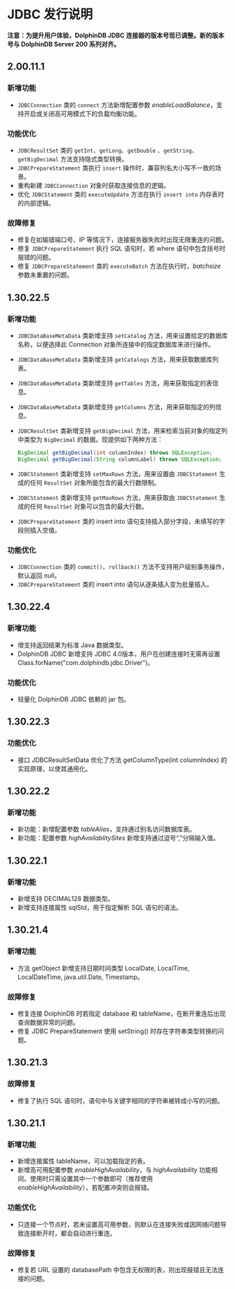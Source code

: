 # JDBC 发行说明

**注意：为提升用户体验，DolphinDB JDBC 连接器的版本号现已调整。新的版本号与 DolphinDB Server 200 系列对齐。**

## 2.00.11.1

### 新增功能

- `JDBCConnection` 类的 `connect` 方法新增配置参数 *enableLoadBalance*，支持开启或关闭高可用模式下的负载均衡功能。

### 功能优化

-  `JDBCResultSet` 类的 `getInt`、`getLong`、`getDouble` 、`getString`、`getBigDecimal` 方法支持隐式类型转换。
- `JDBCPrepareStatement` 类执行 `insert` 操作时，兼容列名大小写不一致的场景。
- 重构新建 `JDBCConnection` 对象时获取连接信息的逻辑。
- 优化 `JDBCStatement` 类的 `executeUpdate` 方法在执行 `insert into` 内存表时的内部逻辑。

### 故障修复

- 修复在如输错端口号、IP 等情况下，连接服务器失败时出现无限重连的问题。
- 修复 `JDBCPrepareStatement` 执行 SQL 语句时，若 where 语句中包含括号时报错的问题。
- 修复 `JDBCPrepareStatement` 类的 `executeBatch` 方法在执行时，*batchsize* 参数未重置的问题。

## 1.30.22.5

### 新增功能

* `JDBCDataBaseMetaData` 类新增支持 `setCatalog` 方法，用来设置给定的数据库名称，以便选择此 Connection 对象所连接中的指定数据库来进行操作。
* `JDBCDataBaseMetaData` 类新增支持 `getCatalogs` 方法，用来获取数据库列表。
* `JDBCDataBaseMetaData` 类新增支持 `getTables` 方法，用来获取指定的表信息。
* `JDBCDataBaseMetaData` 类新增支持 `getColumns` 方法，用来获取指定的列信息。
* `JDBCResultSet` 类新增支持 `getBigDecimal` 方法，用来检索当前对象的指定列中类型为 `BigDecimal` 的数据。现提供如下两种方法：

  ```java
  BigDecimal getBigDecimal(int columnIndex) throws SQLException;
  BigDecimal getBigDecimal(String columnLabel) throws SQLException;
  ```

* `JDBCStatement` 类新增支持 `setMaxRows` 方法，用来设置由 `JDBCStatement` 生成的任何 `ResultSet` 对象所能包含的最大行数限制。
* `JDBCStatement` 类新增支持 `getMaxRows` 方法，用来获取由 `JDBCStatement` 生成的任何 `ResultSet` 对象可以包含的最大行数。
* `JDBCPrepareStatement` 类的 insert into 语句支持插入部分字段，未填写的字段则插入空值。

### 功能优化

* `JDBCConnection` 类的 `commit()`、`rollback()` 方法不支持用户级别事务操作，默认返回 null。
* `JDBCPrepareStatement` 类的 insert into 语句从逐条插入变为批量插入。

## 1.30.22.4

### 新增功能

* 增支持返回结果为标准 Java 数据类型。
* DolphinDB JDBC 新增支持 JDBC 4.0版本，用户在创建连接时无需再设置Class.forName("com.dolphindb.jdbc.Driver")。

### 功能优化

* 轻量化 DolphinDB JDBC 依赖的 jar 包。

## 1.30.22.3

### 功能优化

* 接口 JDBCResultSetData 优化了方法 getColumnType(int columnIndex) 的实现原理，以使其通用化。

## 1.30.22.2

### 新增功能

* 新功能：新增配置参数 *tableAlias*，支持通过别名访问数据库表。
* 新功能：配置参数 *highAvailablitySites* 新增支持通过逗号“,”分隔输入值。

## 1.30.22.1

### 新增功能

* 新增支持 DECIMAL128 数据类型。
* 新增支持连接属性 sqlStd，用于指定解析 SQL 语句的语法。

## 1.30.21.4

### 新增功能

* 方法 getObject 新增支持日期时间类型 LocalDate, LocalTime, LocalDateTime, java.util.Date, Timestamp。

### 故障修复

* 修复连接 DolphinDB 时若指定 database 和 tableName，在断开重连后出现查询数据异常的问题。
* 修复 JDBC PrepareStatement 使用 setString() 时存在字符串类型转换的问题。

## 1.30.21.3
  
### 故障修复

* 修复了执行 SQL 语句时，语句中与关键字相同的字符串被转成小写的问题。 

## 1.30.21.1

### 新增功能

* 新增连接属性 tableName，可以加载指定的表。
* 新增高可用配置参数 *enableHighAvailability*，与 *highAvailability* 功能相同。使用时只需设置其中一个参数即可（推荐使用 *enableHighAvailability*），若配置冲突则会报错。

### 功能优化

* 只连接一个节点时，若未设置高可用参数，则默认在连接失败或因网络问题导致连接断开时，都会自动进行重连。

### 故障修复

* 修复若 URL 设置的 databasePath 中包含无权限的表，则出现报错且无法连接的问题。
